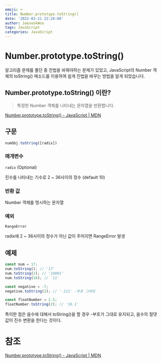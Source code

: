 ```yaml
---
emoji: ⌨️
title: Number.prototype.toString()
date: '2022-03-21 22:20:00'
author: JaeseokWoo
tags: JavaScript
categories: JavaScript
---
```


# Number.prototype.toString()

알고리즘 문제를 풀던 중 진법을 바꿔야하는 문제가 있었고, JavaScript의 Number 객체의 toString() 메소드를 이용하여 쉽게 진법을 바꾸는 방법을 알게 되었습니다.

## Number.prototype.toString() 이란?

> 특정한 Number 객체를 나타내는 문자열을 반환합니다.
> 

[Number.prototype.toString() - JavaScript | MDN](https://developer.mozilla.org/ko/docs/Web/JavaScript/Reference/Global_Objects/Number/toString)

## 구문

```jsx
numObj.toString([radix])
```

### 매개변수

`radix` (Optional)

진수를 나타내는 기수로 2 ~ 36사이의 정수 (default 10)

### 반환 값

Number 객체를 명시하는 문자열

### 예외

`RangeError`

radix에 2 ~ 36사이의 정수가 아닌 값이 주어지면 RangeError 발생

## 예제

```jsx
const num = 17;
num.toString(); // '17'
num.toString(2); // '10001'
num.toString(16); // '11'

const negative = -7;
negative.toString(2); // '-111' -부호 그대로

const floatNumber = 2.5;
floatNumber.toString(2); // '10.1'
```

특이한 점은 음수에 대해서 toString()을 할 경우 -부호가 그대로 유지되고, 음수의 절댓값이 진수 변환을 한다는 것이다.

# 참조

[Number.prototype.toString() - JavaScript | MDN](https://developer.mozilla.org/ko/docs/Web/JavaScript/Reference/Global_Objects/Number/toString)